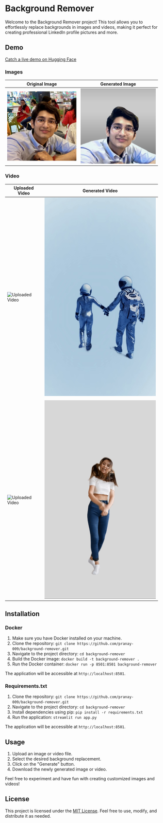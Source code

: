 # Background Remover

Welcome to the Background Remover project! This tool allows you to effortlessly replace backgrounds in images and videos, making it perfect for creating professional LinkedIn profile pictures and more.

## Demo
[Catch a live demo on Hugging Face](https://huggingface.co/spaces/Pranay009/Background-Remove)
### Images

Original Image | Generated Image
:-------------:|:---------------:
![Original Image](./static/my_image.jpeg) | ![Generated Image](./output/result.png)

### Video

| Uploaded Video | Generated Video |
| -------------- | --------------- |
![Uploaded Video](./static/gif/video4.gif) | ![Generated Video](./static/gif/my_video.gif)
|                |                 |
![Uploaded Video](./static/gif/video55.gif) | ![Generated Video](./static/gif/video3.gif)


## Installation

### Docker

1. Make sure you have Docker installed on your machine.
2. Clone the repository: `git clone https://github.com/pranay-009/background-remover.git`
3. Navigate to the project directory: `cd background-remover`
4. Build the Docker image: `docker build -t background-remover .`
5. Run the Docker container: `docker run -p 8501:8501 background-remover`

The application will be accessible at `http://localhost:8501`.

### Requirements.txt

1. Clone the repository: `git clone https://github.com/pranay-009/background-remover.git`
2. Navigate to the project directory: `cd background-remover`
3. Install dependencies using pip: `pip install -r requirements.txt`
4. Run the application: `streamlit run app.py`

The application will be accessible at `http://localhost:8501`.

## Usage

1. Upload an image or video file.
2. Select the desired background replacement.
3. Click on the "Generate" button.
4. Download the newly generated image or video.

Feel free to experiment and have fun with creating customized images and videos!


## License

This project is licensed under the [MIT License](LICENSE). Feel free to use, modify, and distribute it as needed.
